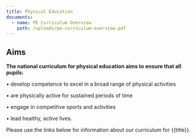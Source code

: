 ```yaml
---
title: Physical Education
documents:
  - name: PE Curriculum Overview
    path: /uploads/pe-curriculum-overview.pdf
---
```

## Aims

**The national curriculum for physical education aims to ensure that all pupils:** 


•	develop competence to excel in a broad range of physical activities 


•	are physically active for sustained periods of time


•	 engage in competitive sports and activities

 
•	lead healthy, active lives.

Please use the links below for information about our curriculum for {{title}}.